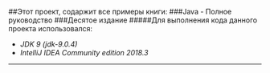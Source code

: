 ##Этот проект, содаржит все примеры книги:
###Java - Полное руководство
###Десятое издание
#####Для выполнения кода данного проекта использовался:
- *JDK 9 (jdk-9.0.4)*
- *IntelliJ IDEA Community edition 2018.3*
___